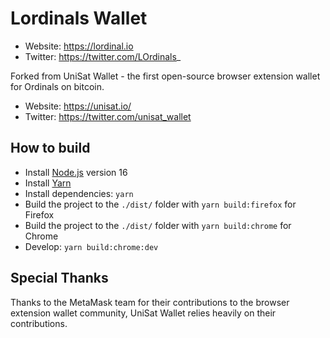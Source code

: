 # Lordinals Wallet

- Website: https://lordinal.io
- Twitter: https://twitter.com/LOrdinals_

Forked from UniSat Wallet - the first open-source browser extension wallet for Ordinals on bitcoin.

- Website: https://unisat.io/
- Twitter: https://twitter.com/unisat_wallet

## How to build

- Install [Node.js](https://nodejs.org) version 16
- Install [Yarn](https://yarnpkg.com/en/docs/install)
- Install dependencies: `yarn`
- Build the project to the `./dist/` folder with `yarn build:firefox` for Firefox
- Build the project to the `./dist/` folder with `yarn build:chrome` for Chrome
- Develop: `yarn build:chrome:dev`

## Special Thanks

Thanks to the MetaMask team for their contributions to the browser extension wallet community, UniSat Wallet relies heavily on their contributions.
